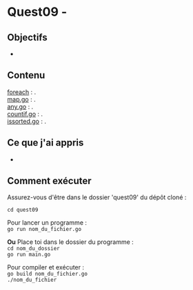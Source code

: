 # Quest09 - 

## Objectifs
- 

## Contenu
[foreach](./foreach.go) : .<br>
[map.go](./map.go) : .<br>
[any.go](./any.go) : .<br>
[countif.go](./countif.go) : .<br>
[issorted.go](./issorted.go) : .<br>


## Ce que j'ai appris
- 

## Comment exécuter
Assurez-vous d'être dans le dossier 'quest09' du dépôt cloné :<br>

```cd quest09```

Pour lancer un programme :<br>
```go run nom_du_fichier.go```<br>

**Ou** Place toi dans le dossier du programme :<br>
```cd nom_du_dossier```<br>
```go run main.go```<br>

Pour compiler et exécuter :<br>
```go build nom_du_fichier.go```<br>
```./nom_du_fichier```